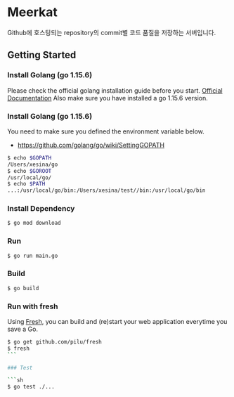 # Meerkat

Github에 호스팅되는 repository의 commit별 코드 품질을 저장하는 서버입니다.

## Getting Started

### Install Golang (go 1.15.6)

Please check the official golang installation guide before you start. [Official Documentation](https://golang.org/doc/install) Also make sure you have installed a go 1.15.6 version.

### Install Golang (go 1.15.6)

You need to make sure you defined the environment variable below.

- https://github.com/golang/go/wiki/SettingGOPATH

```sh
$ echo $GOPATH
/Users/xesina/go
$ echo $GOROOT
/usr/local/go/
$ echo $PATH
...:/usr/local/go/bin:/Users/xesina/test//bin:/usr/local/go/bin
```

### Install Dependency

```sh
$ go mod download
```

### Run

```sh
$ go run main.go
```

### Build

```sh
$ go build
```

### Run with fresh

Using [Fresh](https://github.com/gravityblast/fresh), you can build and (re)start your web application everytime you save a Go.

````sh
$ go get github.com/pilu/fresh
$ fresh
```

### Test

```sh
$ go test ./...
````
